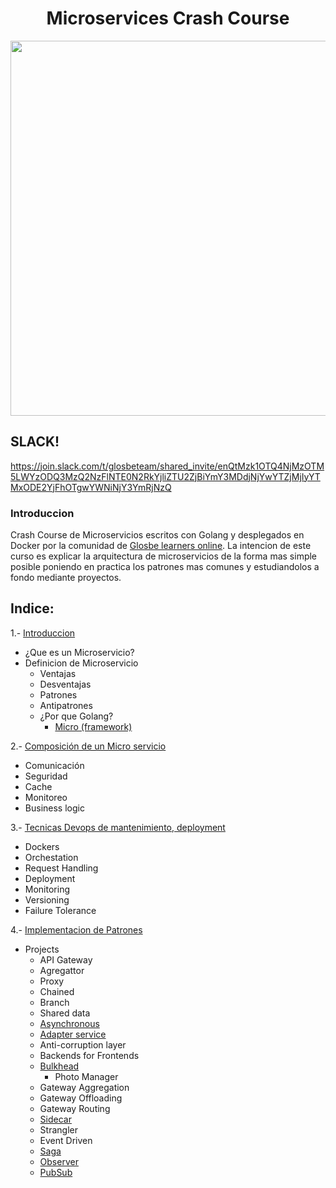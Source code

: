 <center> 
  <h1>Microservices Crash Course</h1>
</center>
<p align="center">
  <img width="auto" height="600" src='https://www.mypatentprints.com/wp-content/uploads/2016/06/communication-satellite-patent-space-art-space-poster-space-program-rockets-aircraft-decor-aviation-art-blueprint-pilot-gift-5750f2531.jpg'>
</p>

## SLACK!

https://join.slack.com/t/glosbeteam/shared_invite/enQtMzk1OTQ4NjMzOTM5LWYzODQ3MzQ2NzFlNTE0N2RkYjliZTU2ZjBiYmY3MDdjNjYwYTZjMjIyYTMxODE2YjFhOTgwYWNiNjY3YmRjNzQ


### Introduccion
Crash Course de Microservicios escritos con Golang y desplegados en Docker por la comunidad de [Glosbe learners online](https://www.meetup.com/es-ES/Glosbe-Developers-online/).
La intencion de este curso es explicar la arquitectura de microservicios de la forma mas simple posible poniendo en practica los patrones mas comunes y estudiandolos a fondo mediante proyectos.

## Indice:

1.- [Introduccion](microservice-definition)
  * ¿Que es un Microservicio? 
  * Definicion de Microservicio
    * Ventajas
    * Desventajas
    * Patrones
    * Antipatrones
    * ¿Por que Golang? 
      * [Micro (framework)](https://micro.mu/)

2.- [Composición de un Micro servicio](microservice-composition)
  * Comunicación
  * Seguridad
  * Cache
  * Monitoreo
  * Business logic

3.- [Tecnicas Devops de mantenimiento, deployment](microservice-infraestructure)
  * Dockers
  * Orchestation
  * Request Handling
  * Deployment
  * Monitoring
  * Versioning
  * Failure Tolerance
  

4.- [Implementacion de Patrones](microservice-patterns)
  * Projects
    * API Gateway
    * Agregattor
    * Proxy 
    * Chained
    * Branch
    * Shared data
    * [Asynchronous](https://dzone.com/articles/patterns-for-microservices-sync-vs-async)
    * [Adapter service](https://hackernoon.com/learning-these-5-microservice-patterns-will-make-you-a-better-engineer-52fc779c470a#fb1c)
    * Anti-corruption layer
    * Backends for Frontends
    * [Bulkhead](https://blog.risingstack.com/designing-microservices-architecture-for-failure/#Bulkheads)
      - Photo Manager 
    * Gateway Aggregation
    * Gateway Offloading
    * Gateway Routing
    * [Sidecar](https://blog.davemdavis.net/2018/03/13/the-sidecar-pattern/)
    * Strangler
    * Event Driven
    * [Saga](https://blog.bernd-ruecker.com/saga-how-to-implement-complex-business-transactions-without-two-phase-commit-e00aa41a1b1b)
    * [Observer](https://hackernoon.com/observer-vs-pub-sub-pattern-50d3b27f838c#8bf1)
    * [PubSub](https://hackernoon.com/observer-vs-pub-sub-pattern-50d3b27f838c#49d0)